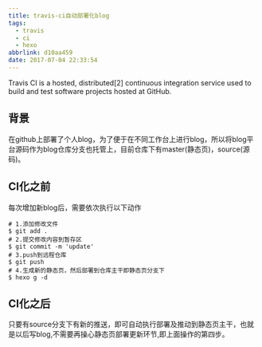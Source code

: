 ```yaml
---
title: travis-ci自动部署化blog
tags:
  - travis
  - ci
  - hexo
abbrlink: d10aa459
date: 2017-07-04 22:33:54
---
```

Travis CI is a hosted, distributed[2] continuous integration service used to build and test software projects hosted at GitHub.

## 背景
在github上部署了个人blog，为了便于在不同工作台上进行blog，所以将blog平台源码作为blog仓库分支也托管上，目前仓库下有master(静态页)，source(源码)。

## CI化之前
每次增加新blog后，需要依次执行以下动作
```
# 1.添加修改文件
$ git add .
# 2.提交修改内容到暂存区
$ git commit -m 'update'
# 3.push到远程仓库
$ git push
# 4.生成新的静态页，然后部署到仓库主干即静态页分支下
$ hexo g -d
```
## CI化之后
只要有source分支下有新的推送，即可自动执行部署及推动到静态页主干，也就是以后写blog,不需要再操心静态页部署更新环节,即上面操作的第四步。

